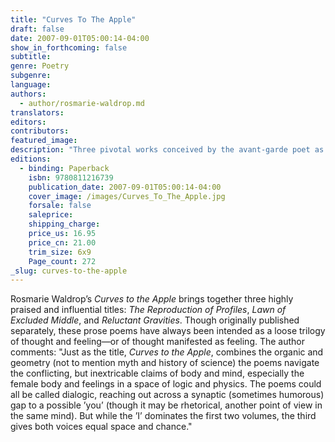 ```yaml
---
title: "Curves To The Apple"
draft: false
date: 2007-09-01T05:00:14-04:00
show_in_forthcoming: false
subtitle:
genre: Poetry
subgenre:
language:
authors:
  - author/rosmarie-waldrop.md
translators:
editors:
contributors:
featured_image:
description: "Three pivotal works conceived by the avant-garde poet as a trilogy and now together in one volume at last. "
editions:
  - binding: Paperback
    isbn: 9780811216739
    publication_date: 2007-09-01T05:00:14-04:00
    cover_image: /images/Curves_To_The_Apple.jpg
    forsale: false
    saleprice:
    shipping_charge:
    price_us: 16.95
    price_cn: 21.00
    trim_size: 6x9
    Page_count: 272
_slug: curves-to-the-apple
---
```


Rosmarie Waldrop’s _Curves to the Apple_ brings together three highly praised and influential titles: _The Reproduction of Profiles_, _Lawn of Excluded Middle_, and _Reluctant Gravities_. Though originally published separately, these prose poems have always been intended as a loose trilogy of thought and feeling—or of thought manifested as feeling. The author comments: "Just as the title, _Curves to the Apple_, combines the organic and geometry (not to mention myth and history of science) the poems navigate the conflicting, but inextricable claims of body and mind, especially the female body and feelings in a space of logic and physics. The poems could all be called dialogic, reaching out across a synaptic (sometimes humorous) gap to a possible ’you’ (though it may be rhetorical, another point of view in the same mind). But while the ’I’ dominates the first two volumes, the third gives both voices equal space and chance."

